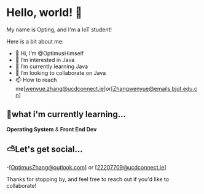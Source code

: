 # Hello, world! 🤞  

My name is Opting, and I'm a IoT student!  
  
  Here is a bit about me:  
- 👋 Hi, I’m @OptimusHimself
- 👀 I’m interested in Java
- 🌱 I’m currently learning Java
- 💞️ I’m looking to collaborate on Java
- 📫 How to reach me[wenyue.zhang@ucdconnect.ie]or[Zhangwenyue@emails.bjut.edu.cn]

<!---
OptimusHimself/OptimusHimself is a ✨ special ✨ repository because its `README.md` (this file) appears on your GitHub profile.
You can click the Preview link to take a look at your changes.
--->

## 📖what i'm currently learning...
**Operating System** & **Front End Dev**

## ⛅Let's get social... 
-[OptimusZhang@outlook.com]  or [22207709@ucdconnect.ie]  
  
  Thanks for stopping by, and feel free to reach out if you'd like to collaborate!
